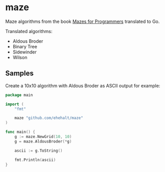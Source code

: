 # maze

Maze algorithms from the book [Mazes for Programmers](https://pragprog.com/book/jbmaze/mazes-for-programmers) translated to Go.

Translated algorithms:

- Aldous Broder
- Binary Tree
- Sidewinder
- Wilson

## Samples

Create a 10x10 algorithm with Aldous Broder as ASCII output for example:

``` go
package main

import (
	"fmt"

	maze "github.com/ehehalt/maze"
)

func main() {
	g := maze.NewGrid(10, 10)
	g = maze.AldousBroder(*g)

	ascii := g.ToString()

	fmt.Println(ascii)
}
```
